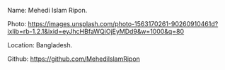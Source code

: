 Name: Mehedi Islam Ripon.

Photo: https://images.unsplash.com/photo-1563170261-90260910461d?ixlib=rb-1.2.1&ixid=eyJhcHBfaWQiOjEyMDd9&w=1000&q=80

Location: Bangladesh.

Github: https://github.com/MehedilslamRipon
